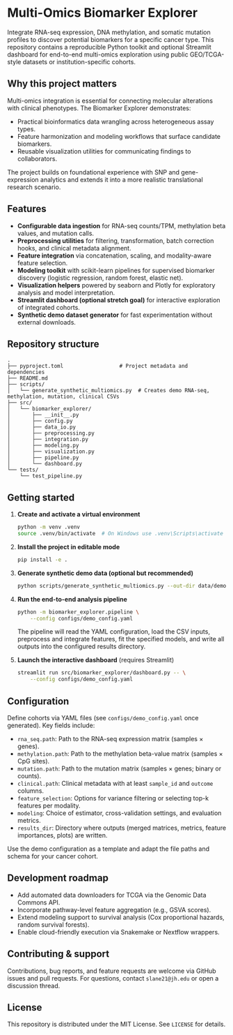 # Multi-Omics Biomarker Explorer

Integrate RNA-seq expression, DNA methylation, and somatic mutation profiles to discover potential biomarkers for a specific cancer type. This repository contains a reproducible Python toolkit and optional Streamlit dashboard for end-to-end multi-omics exploration using public GEO/TCGA-style datasets or institution-specific cohorts.

## Why this project matters

Multi-omics integration is essential for connecting molecular alterations with clinical phenotypes. The Biomarker Explorer demonstrates:

- Practical bioinformatics data wrangling across heterogeneous assay types.
- Feature harmonization and modeling workflows that surface candidate biomarkers.
- Reusable visualization utilities for communicating findings to collaborators.

The project builds on foundational experience with SNP and gene-expression analytics and extends it into a more realistic translational research scenario.

## Features

- **Configurable data ingestion** for RNA-seq counts/TPM, methylation beta values, and mutation calls.
- **Preprocessing utilities** for filtering, transformation, batch correction hooks, and clinical metadata alignment.
- **Feature integration** via concatenation, scaling, and modality-aware feature selection.
- **Modeling toolkit** with scikit-learn pipelines for supervised biomarker discovery (logistic regression, random forest, elastic net).
- **Visualization helpers** powered by seaborn and Plotly for exploratory analysis and model interpretation.
- **Streamlit dashboard (optional stretch goal)** for interactive exploration of integrated cohorts.
- **Synthetic demo dataset generator** for fast experimentation without external downloads.

## Repository structure

```text
.
├── pyproject.toml                  # Project metadata and dependencies
├── README.md
├── scripts/
│   └── generate_synthetic_multiomics.py  # Creates demo RNA-seq, methylation, mutation, clinical CSVs
├── src/
│   └── biomarker_explorer/
│       ├── __init__.py
│       ├── config.py
│       ├── data_io.py
│       ├── preprocessing.py
│       ├── integration.py
│       ├── modeling.py
│       ├── visualization.py
│       ├── pipeline.py
│       └── dashboard.py
└── tests/
    └── test_pipeline.py
```

## Getting started

1. **Create and activate a virtual environment**
   ```bash
   python -m venv .venv
   source .venv/bin/activate  # On Windows use .venv\Scripts\activate
   ```

2. **Install the project in editable mode**
   ```bash
   pip install -e .
   ```

3. **Generate synthetic demo data (optional but recommended)**
   ```bash
   python scripts/generate_synthetic_multiomics.py --out-dir data/demo --seed 17
   ```

4. **Run the end-to-end analysis pipeline**
   ```bash
   python -m biomarker_explorer.pipeline \
       --config configs/demo_config.yaml
   ```

   The pipeline will read the YAML configuration, load the CSV inputs, preprocess and integrate features, fit the specified models, and write all outputs into the configured results directory.

5. **Launch the interactive dashboard** (requires Streamlit)
   ```bash
   streamlit run src/biomarker_explorer/dashboard.py -- \
       --config configs/demo_config.yaml
   ```

## Configuration

Define cohorts via YAML files (see `configs/demo_config.yaml` once generated). Key fields include:

- `rna_seq.path`: Path to the RNA-seq expression matrix (samples × genes).
- `methylation.path`: Path to the methylation beta-value matrix (samples × CpG sites).
- `mutation.path`: Path to the mutation matrix (samples × genes; binary or counts).
- `clinical.path`: Clinical metadata with at least `sample_id` and `outcome` columns.
- `feature_selection`: Options for variance filtering or selecting top-k features per modality.
- `modeling`: Choice of estimator, cross-validation settings, and evaluation metrics.
- `results_dir`: Directory where outputs (merged matrices, metrics, feature importances, plots) are written.

Use the demo configuration as a template and adapt the file paths and schema for your cancer cohort.

## Development roadmap

- Add automated data downloaders for TCGA via the Genomic Data Commons API.
- Incorporate pathway-level feature aggregation (e.g., GSVA scores).
- Extend modeling support to survival analysis (Cox proportional hazards, random survival forests).
- Enable cloud-friendly execution via Snakemake or Nextflow wrappers.

## Contributing & support

Contributions, bug reports, and feature requests are welcome via GitHub issues and pull requests. For questions, contact `slane21@jh.edu` or open a discussion thread.

## License

This repository is distributed under the MIT License. See `LICENSE` for details.
